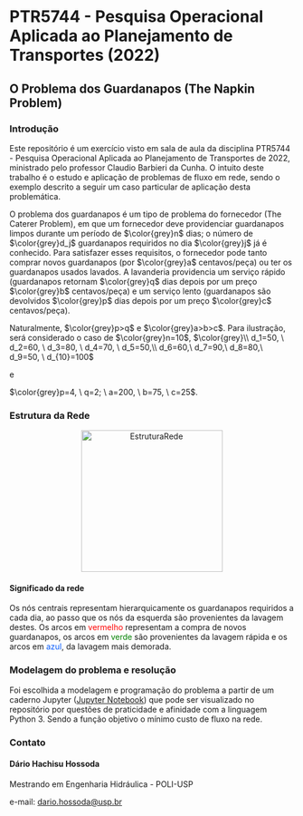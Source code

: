 # PTR5744 - Pesquisa Operacional Aplicada ao Planejamento de Transportes (2022)

## O Problema dos Guardanapos (The Napkin Problem)

### Introdução
Este repositório é um exercício visto em sala de aula da disciplina PTR5744 - Pesquisa Operacional Aplicada ao Planejamento de Transportes de 2022, ministrado pelo professor Claudio Barbieri da Cunha. O intuito deste trabalho é o estudo e aplicação de problemas de fluxo em rede, sendo o exemplo descrito a seguir um caso particular de aplicação desta problemática.


O problema dos guardanapos é um tipo de problema do fornecedor (The Caterer Problem), em que um fornecedor deve providenciar guardanapos limpos durante um período de $\color{grey}n$ dias; o número de $\color{grey}d_j$ guardanapos requiridos no dia $\color{grey}j$ já é conhecido. Para satisfazer esses requisitos, o fornecedor pode tanto comprar novos guardanapos (por $\color{grey}a$ centavos/peça) ou ter os guardanapos usados lavados. A lavanderia providencia um serviço rápido (guardanapos retornam $\color{grey}q$ dias depois por um preço $\color{grey}b$ centavos/peça) e um serviço lento (guardanapos são devolvidos $\color{grey}p$ dias depois por um preço $\color{grey}c$ centavos/peça).

Naturalmente, $\color{grey}p>q$  e  $\color{grey}a>b>c$. Para ilustração, será considerado o caso de $\color{grey}n=10$, $\color{grey}\\ d_1=50, \ d_2=60, \ d_3=80, \ d_4=70, \ d_5=50,\\ d_6=60,\ d_7=90,\ d_8=80,\ d_9=50, \ d_{10}=100$

 e

 $\color{grey}p=4, \ q=2; \ a=200, \  b=75, \ c=25$.

### Estrutura da Rede
<p align="center">
    <img src="https://user-images.githubusercontent.com/58784697/170809989-f813493c-0a63-4add-9f6a-348d1550af2b.svg" alt="EstruturaRede" style="width:250px;"/>
</p>

#### Significado da rede

Os nós centrais representam hierarquicamente os guardanapos requiridos a cada dia, ao passo que os nós da esquerda são provenientes da lavagem destes. Os arcos em <span style="color:red">vermelho</span> representam a compra de novos guardanapos, os arcos em <span style="color:green">verde</span> são provenientes da lavagem rápida e os arcos em <span style="color:#085CFC">azul</span>, da lavagem mais demorada.

### Modelagem do problema e resolução

Foi escolhida a modelagem e programação do problema a partir de um caderno Jupyter ([Jupyter Notebook](napkins.ipynb)) que pode ser visualizado no repositório por questões de praticidade e afinidade com a linguagem Python 3. Sendo a função objetivo o mínimo custo de fluxo na rede.

### Contato

#### Dário Hachisu Hossoda

Mestrando em Engenharia Hidráulica - POLI-USP

e-mail: dario.hossoda@usp.br

